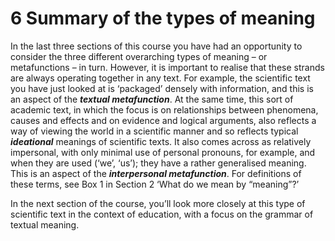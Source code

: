 # 6 Summary of the types of meaning


In the last three sections of this course you have had an opportunity to consider the three different overarching types of meaning – or metafunctions – in turn. However, it is important to realise that these strands are always operating together in any text. For example, the scientific text you have just looked at is ‘packaged’ densely with information, and this is an aspect of the __*textual metafunction*__. At the same time, this sort of academic text, in which the focus is on relationships between phenomena, causes and effects and on evidence and logical arguments, also reflects a way of viewing the world in a scientific manner and so reflects typical __*ideational*__ meanings of scientific texts. It also comes across as relatively impersonal, with only minimal use of personal pronouns, for example, and when they are used (‘we’, ‘us’); they have a rather generalised meaning. This is an aspect of the __*interpersonal metafunction*__. For definitions of these terms, see Box 1 in Section 2 ‘What do we mean by “meaning”?’

In the next section of the course, you’ll look more closely at this type of scientific text in the context of education, with a focus on the grammar of textual meaning.


